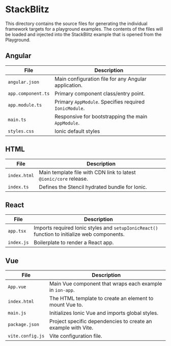 # StackBlitz

This directory contains the source files for generating the individual framework targets for a playground examples. The contents of the files will be loaded and injected into the StackBlitz example that is opened from the Playground.

## Angular

| File               | Description                                            |
| ------------------ | ------------------------------------------------------ |
| `angular.json`     | Main configuration file for any Angular application.   |
| `app.component.ts` | Primary component class/entry point.                   |
| `app.module.ts`    | Primary `AppModule`. Specifies required `IonicModule`. |
| `main.ts`          | Responsive for bootstrapping the main `AppModule`.     |
| `styles.css`       | Ionic default styles                                   |

## HTML

| File         | Description                                                       |
| ------------ | ----------------------------------------------------------------- |
| `index.html` | Main template file with CDN link to latest `@ionic/core` release. |
| `index.ts`   | Defines the Stencil hydrated bundle for Ionic.                    |

## React

| File       | Description                                                                                  |
| ---------- | -------------------------------------------------------------------------------------------- |
| `app.tsx`  | Imports required Ionic styles and `setupIonicReact()` function to initialize web components. |
| `index.js` | Boilerplate to render a React app.                                                           |

## Vue

| File             | Description                                                   |
| ---------------- | ------------------------------------------------------------- |
| `App.vue`        | Main Vue component that wraps each example in `ion-app`.      |
| `index.html`     | The HTML template to create an element to mount Vue to.       |
| `main.js`        | Initializes Ionic Vue and imports global styles.              |
| `package.json`   | Project specific dependencies to create an example with Vite. |
| `vite.config.js` | Vite configuration file.                                      |
